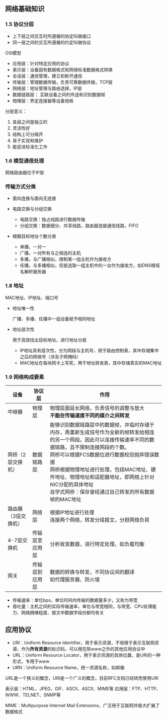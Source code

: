 ## 网络基础知识

### 1.5 协议分层

* 上下层之间交互时所遵循的协定叫做接口
* 同一层之间的交互所遵循的约定叫做协议

OSI模型

* 应用层：针对特定应用的协议
* 表示层：设备固有数据格式和网络标准数据格式转换
* 会话层：通信管理，建立和断开通信
* 传输层：管理数据传输，负责可靠数据传输，TCP层
* 网络层：地址管理与路由选择，IP层
* 数据链路层： 互联设备之间的传送和识别数据帧
* 物理层：界定连接器等设备规格

分层意义：

1. 各层之间是独立的
2. 灵活性好
3. 结构上可分隔开
4. 易于实现和维护
5. 能促进标准化工作

### 1.6 模型通信处理

网络路由器位于IP层

### 传输方式分类

* 面向连接与面向无连接
* 电路交换与分组交换

	* 电路交换：独占线路进行数据传输
	* 分组交换：数据细分、共享线路，路由器连接通信线路，FIFO

* 根据目标地址个数分类

	* 单播，一对一
	* 广播，一对所有与之相连的主机
	* 多播，与广播相似，限制某一组主机作为接收方
	* 任播，与多播相似，但是选取一组主机中的一台作为接收方，如DNS根域名解析服务器

### 1.8 地址

MAC地址、IP地址、端口号

* 地址唯一性

	广播、多播、任播中一组设备赋予相同地址

* 地址层次性

	用于高效找出目标地址，进行地址分层

	* IP地址具有层次性，分为网段与主机号，用于路由控制表，其中存储集中之后的网络号（涉及子网掩码）
	* MAC地址在每块网卡上写死，用于地址转发表，其中存储真实的MAC地址

### 1.9 网络构成要素

设备 | 协议层 | 作用
---- | ---- | ----
中继器 | 物理层 | 物理层面延长网络，负责信号的调整与放大<br>**不能在传输速度不同的媒介之间转发**
网桥（2层交换机） | 数据链路层 | 能够识别数据链路层中的数据帧，并临时存储于内存，再重新生成信号作为全新的帧转发给相连的另一个网段。因此可以连接传输速率不同的数据链路，且不限制连接网段的个数。<br>网桥可以根据FCS数据位进行数据校验抛弃错误数据<br>网桥根据物理地址进行处理，包括MAC地址、硬件地址、物理地址和适配器地址，即网络上针对NIC分配的具体地址<br>自学式网桥：保存曾经通过自己转发的所有数据帧的MAC地址
路由器（3层交换机） | 网络层 | 根据IP地址进行处理<br>连接两个网络，转发分组报文，分担网络负荷
4-7层交换机 | 传输层至应用层 | 分析收发数据，进行特定处理，如负载均衡
网关 | 传输层到应用层 | 数据的转换与转发，不同协议间的翻译<br>如代理服务器、防火墙

* 传输速率：单位bps，单位时间内传输的数据量多少，又称为带宽
* 吞吐量：主机之间的实际传输速率，单位与带宽相同，与带宽、CPU处理能力、网络拥堵程度、报文中数据字段份额均有关


## 应用协议

* URI：Uniform Resource Identifier，用于表示资源，不局限于表示互联网资源，作为**所有资源**的标识码，可以用在除www之外的其他应用协议中
* URL：Uniform Resource Locator，用于表示资源的具体位置，是URI的一种形式，专用于www
* URN：Uniform Resource Name，统一资源名称，如邮箱

URL是一个狭义的概念，URI是一个广义的概念，目前RFC文档已经转而使用URI

表示层：HTML、JPEG、GIF、ASCII、ASCII、MIME等
应用层：FTP、HTTP、WWW、TELNET、SNMP等

MIME：Multipurpose Internet Mail Extensions，广泛用于互联网并极大扩展了数据格式